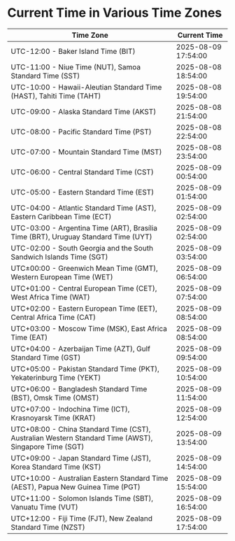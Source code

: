# Current Time in Various Time Zones

| Time Zone | Current Time |
|-----------|--------------|
| UTC-12:00 - Baker Island Time (BIT) | 2025-08-09 17:54:00 |
| UTC-11:00 - Niue Time (NUT), Samoa Standard Time (SST) | 2025-08-08 18:54:00 |
| UTC-10:00 - Hawaii-Aleutian Standard Time (HAST), Tahiti Time (TAHT) | 2025-08-08 19:54:00 |
| UTC-09:00 - Alaska Standard Time (AKST) | 2025-08-08 21:54:00 |
| UTC-08:00 - Pacific Standard Time (PST) | 2025-08-08 22:54:00 |
| UTC-07:00 - Mountain Standard Time (MST) | 2025-08-08 23:54:00 |
| UTC-06:00 - Central Standard Time (CST) | 2025-08-09 00:54:00 |
| UTC-05:00 - Eastern Standard Time (EST) | 2025-08-09 01:54:00 |
| UTC-04:00 - Atlantic Standard Time (AST), Eastern Caribbean Time (ECT) | 2025-08-09 02:54:00 |
| UTC-03:00 - Argentina Time (ART), Brasília Time (BRT), Uruguay Standard Time (UYT) | 2025-08-09 02:54:00 |
| UTC-02:00 - South Georgia and the South Sandwich Islands Time (SGT) | 2025-08-09 03:54:00 |
| UTC±00:00 - Greenwich Mean Time (GMT), Western European Time (WET) | 2025-08-09 06:54:00 |
| UTC+01:00 - Central European Time (CET), West Africa Time (WAT) | 2025-08-09 07:54:00 |
| UTC+02:00 - Eastern European Time (EET), Central Africa Time (CAT) | 2025-08-09 08:54:00 |
| UTC+03:00 - Moscow Time (MSK), East Africa Time (EAT) | 2025-08-09 08:54:00 |
| UTC+04:00 - Azerbaijan Time (AZT), Gulf Standard Time (GST) | 2025-08-09 09:54:00 |
| UTC+05:00 - Pakistan Standard Time (PKT), Yekaterinburg Time (YEKT) | 2025-08-09 10:54:00 |
| UTC+06:00 - Bangladesh Standard Time (BST), Omsk Time (OMST) | 2025-08-09 11:54:00 |
| UTC+07:00 - Indochina Time (ICT), Krasnoyarsk Time (KRAT) | 2025-08-09 12:54:00 |
| UTC+08:00 - China Standard Time (CST), Australian Western Standard Time (AWST), Singapore Time (SGT) | 2025-08-09 13:54:00 |
| UTC+09:00 - Japan Standard Time (JST), Korea Standard Time (KST) | 2025-08-09 14:54:00 |
| UTC+10:00 - Australian Eastern Standard Time (AEST), Papua New Guinea Time (PGT) | 2025-08-09 15:54:00 |
| UTC+11:00 - Solomon Islands Time (SBT), Vanuatu Time (VUT) | 2025-08-09 16:54:00 |
| UTC+12:00 - Fiji Time (FJT), New Zealand Standard Time (NZST) | 2025-08-09 17:54:00 |
